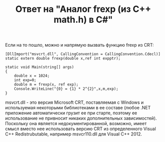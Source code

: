 ﻿---
title: "Ответ на \"Аналог frexp (из С++ math.h) в С#\""
se.owner.user_id: 240512
se.owner.display_name: "MSDN.WhiteKnight"
se.owner.link: "https://ru.stackoverflow.com/users/240512/msdn-whiteknight"
se.answer_id: 977872
se.question_id: 977595
se.post_type: answer
se.score: 2
se.is_accepted: False
---
<p>Если на то пошло, можно и напрямую вызвать функцию frexp из CRT:</p>

<pre><code>[DllImport("msvcrt.dll", CallingConvention = CallingConvention.Cdecl)]
static extern double frexp(double x,ref int expptr);

static void Main(string[] args)
{
    double x = 1024;            
    int exp=0;
    double m = frexp(x, ref exp);
    Console.WriteLine("{0} = {1} * 2^{2}",x,m,exp);
}
</code></pre>

<p>msvcrt.dll - это версия Microsoft CRT, поставляемая с Windows и используемая некоторыми библиотеками в ее составе (любое .NET приложение автоматически грузит ее при старте, поэтому ее использование не привносит никаких дополнительных зависимостей). Поскольку она является недокументированной, возможно, имеет смысл вместо нее использовать версию CRT из определенного Visual C++ Redistrubutable, например msvcr110.dll для Visual C++ 2012.  </p>
